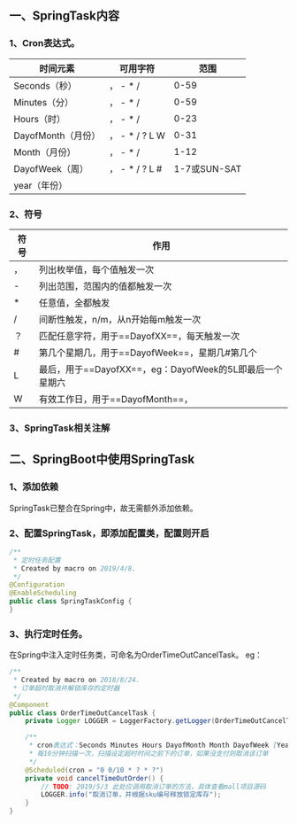 ## 一、SpringTask内容
### 1、Cron表达式。
|时间元素|可用字符|范围|
|-|-|-|
|Seconds（秒）|， -  *  / |0-59|
|Minutes（分）|， -  *  / |0-59|
|Hours（时）|， -  *  / |0-23|
|DayofMonth（月份）|， -  *  /  ?  L  W |0-31|
|Month（月份）|， -  *  / |1-12|
|DayofWeek（周）|， -  *  / ? L #|1-7或SUN-SAT|
|year（年份）|
### 2、符号
|符号|作用|
|-|-|
|，|列出枚举值，每个值触发一次|
|- |列出范围，范围内的值都触发一次|
|* |任意值，全都触发|
|/ |间断性触发，n/m，从n开始每m触发一次|
|？|匹配任意字符，用于==DayofXX==，每天触发一次|
|# |第几个星期几，用于==DayofWeek==，星期几#第几个|
|L |最后，用于==DayofXX==，eg：DayofWeek的5L即最后一个星期六|
|W |有效工作日，用于==DayofMonth==，|

### 3、SpringTask相关注解


## 二、SpringBoot中使用SpringTask
### 1、添加依赖
SpringTask已整合在Spring中，故无需额外添加依赖。
### 2、配置SpringTask，即添加配置类，配置则开启
```java
/**
 * 定时任务配置
 * Created by macro on 2019/4/8.
 */
@Configuration
@EnableScheduling
public class SpringTaskConfig {
}

```
### 3、执行定时任务。
在Spring中注入定时任务类，可命名为OrderTimeOutCancelTask。
eg：
```java
/**
 * Created by macro on 2018/8/24.
 * 订单超时取消并解锁库存的定时器
 */
@Component
public class OrderTimeOutCancelTask {
    private Logger LOGGER = LoggerFactory.getLogger(OrderTimeOutCancelTask.class);

    /**
     * cron表达式：Seconds Minutes Hours DayofMonth Month DayofWeek [Year]
     * 每10分钟扫描一次，扫描设定超时时间之前下的订单，如果没支付则取消该订单
     */
    @Scheduled(cron = "0 0/10 * ? * ?")
    private void cancelTimeOutOrder() {
        // TODO: 2019/5/3 此处应调用取消订单的方法，具体查看mall项目源码
        LOGGER.info("取消订单，并根据sku编号释放锁定库存");
    }
}
```